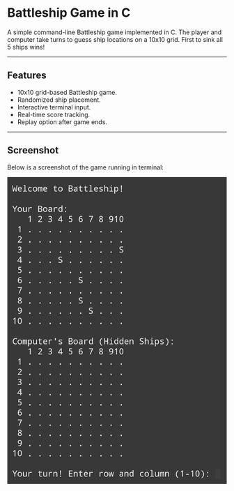 # Battleship Game in C

A simple command-line Battleship game implemented in C. The player and computer take turns to guess ship locations on a 10x10 grid. First to sink all 5 ships wins!

---

## Features

- 10x10 grid-based Battleship game.
- Randomized ship placement.
- Interactive terminal input.
- Real-time score tracking.
- Replay option after game ends.

---
## Screenshot

Below is a screenshot of the game running in terminal:

![Battleship Game](Screenshot_20250513_202459_Coding%20C.jpg)
